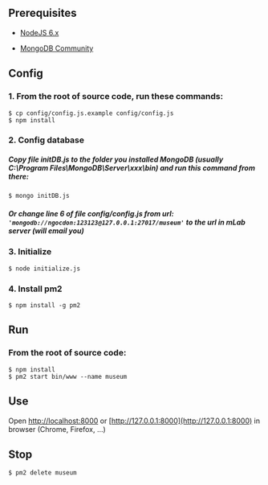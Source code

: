 ## Prerequisites

- [NodeJS 6.x](https://nodejs.org/en/download/)

- [MongoDB Community](https://www.mongodb.com/download-center#community)

## Config

### 1. From the root of source code, run these commands:

	$ cp config/config.js.example config/config.js
	$ npm install


### 2. Config database

##### Copy file initDB.js to the folder you installed MongoDB (usually C:\Program Files\MongoDB\Server\xxx\bin) and run this command from there:
	$ mongo initDB.js


##### Or change line 6 of file config/config.js from url: `'mongodb://ngocdon:123123@127.0.0.1:27017/museum'` to the url in mLab server (will email you)

### 3. Initialize

	$ node initialize.js

### 4. Install pm2
	$ npm install -g pm2

## Run

### From the root of source code:

	$ npm install
	$ pm2 start bin/www --name museum

## Use

Open [http://localhost:8000](http://localhost:8000) or [http://127.0.0.1:8000](http://127.0.0.1:8000) in browser (Chrome, Firefox, ...)

## Stop
	$ pm2 delete museum